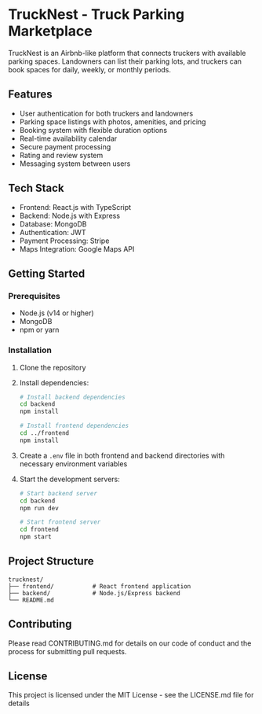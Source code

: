 # TruckNest - Truck Parking Marketplace

TruckNest is an Airbnb-like platform that connects truckers with available parking spaces. Landowners can list their parking lots, and truckers can book spaces for daily, weekly, or monthly periods.

## Features

- User authentication for both truckers and landowners
- Parking space listings with photos, amenities, and pricing
- Booking system with flexible duration options
- Real-time availability calendar
- Secure payment processing
- Rating and review system
- Messaging system between users

## Tech Stack

- Frontend: React.js with TypeScript
- Backend: Node.js with Express
- Database: MongoDB
- Authentication: JWT
- Payment Processing: Stripe
- Maps Integration: Google Maps API

## Getting Started

### Prerequisites

- Node.js (v14 or higher)
- MongoDB
- npm or yarn

### Installation

1. Clone the repository
2. Install dependencies:
   ```bash
   # Install backend dependencies
   cd backend
   npm install

   # Install frontend dependencies
   cd ../frontend
   npm install
   ```

3. Create a `.env` file in both frontend and backend directories with necessary environment variables

4. Start the development servers:
   ```bash
   # Start backend server
   cd backend
   npm run dev

   # Start frontend server
   cd frontend
   npm start
   ```

## Project Structure

```
trucknest/
├── frontend/           # React frontend application
├── backend/            # Node.js/Express backend
└── README.md
```

## Contributing

Please read CONTRIBUTING.md for details on our code of conduct and the process for submitting pull requests.

## License

This project is licensed under the MIT License - see the LICENSE.md file for details 